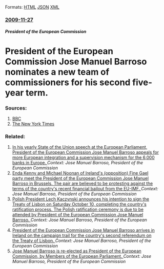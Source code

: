 
Formats: [HTML](/news/2009/11/27/president-of-the-european-commission-josa-c-manuel-barroso-nominates-a-new-team-of-commissioners-for-his-second-five-year-term.html)  [JSON](/news/2009/11/27/president-of-the-european-commission-josa-c-manuel-barroso-nominates-a-new-team-of-commissioners-for-his-second-five-year-term.json)  [XML](/news/2009/11/27/president-of-the-european-commission-josa-c-manuel-barroso-nominates-a-new-team-of-commissioners-for-his-second-five-year-term.xml)  

### [2009-11-27](/news/2009/11/27/index.md)

##### President of the European Commission
#  President of the European Commission Jose Manuel Barroso nominates a new team of commissioners for his second five-year term. 




### Sources:

1. [BBC](http://news.bbc.co.uk/2/hi/europe/8382404.stm)
2. [The New York Times](https://www.nytimes.com/reuters/2009/11/27/business/business-uk-eu-commission.html)

### Related:

1. [In his yearly State of the Union speech at the European Parliament, President of the European Commission Jose Manuel Barroso appeals for more European integration and a supervision mechanism for the 6,000 banks in Europe. ](/news/2012/09/12/in-his-yearly-state-of-the-union-speech-at-the-european-parliament-president-of-the-european-commission-josa-c-manuel-barroso-appeals-for-mo.md) _Context: Jose Manuel Barroso, President of the European Commission_
2. [Enda Kenny and Michael Noonan of Ireland's (opposition) Fine Gael party meet the President of the European Commission Jose Manuel Barroso in Brussels. The pair are believed to be protesting against the terms of the country's recent financial bailout from the EU-IMF. ](/news/2011/01/28/enda-kenny-and-michael-noonan-of-ireland-s-opposition-fine-gael-party-meet-the-president-of-the-european-commission-josa-c-manuel-barroso-i.md) _Context: Jose Manuel Barroso, President of the European Commission_
3. [ Polish President Lech Kaczynski announces his intention to sign the Treaty of Lisbon on Saturday October 10, completing the country's ratification process. The Polish ratification ceremony is due to be attended by President of the European Commission Jose Manuel Barroso. ](/news/2009/10/8/polish-president-lech-kaczyaski-announces-his-intention-to-sign-the-treaty-of-lisbon-on-saturday-october-10-completing-the-country-s-rati.md) _Context: Jose Manuel Barroso, President of the European Commission_
4. [ President of the European Commission Jose Manuel Barroso arrives in Ireland on the campaign trail for the country's second referendum on the Treaty of Lisbon. ](/news/2009/09/19/president-of-the-european-commission-josa-c-manuel-barroso-arrives-in-ireland-on-the-campaign-trail-for-the-country-s-second-referendum-on-t.md) _Context: Jose Manuel Barroso, President of the European Commission_
5. [ Jose Manuel Barroso is re-elected as President of the European Commission, by Members of the European Parliament. ](/news/2009/09/16/josa-c-manuel-barroso-is-re-elected-as-president-of-the-european-commission-by-members-of-the-european-parliament.md) _Context: Jose Manuel Barroso, President of the European Commission_
